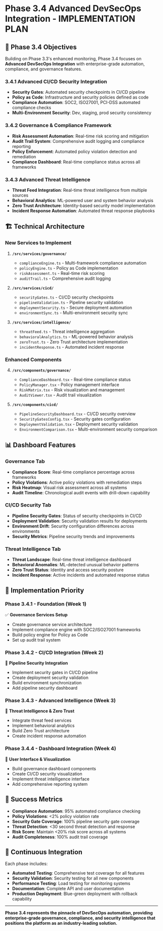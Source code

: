 # Phase 3.4 Advanced DevSecOps Integration - IMPLEMENTATION PLAN

## 🎯 Phase 3.4 Objectives

Building on Phase 3.3's enhanced monitoring, Phase 3.4 focuses on **Advanced DevSecOps Integration** with enterprise-grade automation, compliance, and governance features.

### 3.4.1 Advanced CI/CD Security Integration
- **Security Gates**: Automated security checkpoints in CI/CD pipeline
- **Policy as Code**: Infrastructure and security policies defined as code
- **Compliance Automation**: SOC2, ISO27001, PCI-DSS automated compliance checks
- **Multi-Environment Security**: Dev, staging, prod security consistency

### 3.4.2 Governance & Compliance Framework
- **Risk Assessment Automation**: Real-time risk scoring and mitigation
- **Audit Trail System**: Comprehensive audit logging and compliance reporting
- **Policy Enforcement**: Automated policy violation detection and remediation
- **Compliance Dashboard**: Real-time compliance status across all frameworks

### 3.4.3 Advanced Threat Intelligence
- **Threat Feed Integration**: Real-time threat intelligence from multiple sources
- **Behavioral Analytics**: ML-powered user and system behavior analysis
- **Zero Trust Architecture**: Identity-based security model implementation
- **Incident Response Automation**: Automated threat response playbooks

## 🏗️ Technical Architecture

### New Services to Implement
1. **`/src/services/governance/`**
   - `complianceEngine.ts` - Multi-framework compliance automation
   - `policyEngine.ts` - Policy as Code implementation
   - `riskAssessment.ts` - Real-time risk scoring
   - `auditTrail.ts` - Comprehensive audit logging

2. **`/src/services/cicd/`**
   - `securityGates.ts` - CI/CD security checkpoints
   - `pipelineValidation.ts` - Pipeline security validation
   - `deploymentSecurity.ts` - Secure deployment automation
   - `environmentSync.ts` - Multi-environment security sync

3. **`/src/services/intelligence/`**
   - `threatFeed.ts` - Threat intelligence aggregation
   - `behavioralAnalytics.ts` - ML-powered behavior analysis
   - `zeroTrust.ts` - Zero Trust architecture implementation
   - `incidentResponse.ts` - Automated incident response

### Enhanced Components
4. **`/src/components/governance/`**
   - `ComplianceDashboard.tsx` - Real-time compliance status
   - `PolicyManager.tsx` - Policy management interface
   - `RiskMatrix.tsx` - Risk visualization and management
   - `AuditViewer.tsx` - Audit trail visualization

5. **`/src/components/cicd/`**
   - `PipelineSecurityDashboard.tsx` - CI/CD security overview
   - `SecurityGatesConfig.tsx` - Security gates configuration
   - `DeploymentValidation.tsx` - Deployment security validation
   - `EnvironmentComparison.tsx` - Multi-environment security comparison

## 📊 Dashboard Features

### Governance Tab
- **Compliance Score**: Real-time compliance percentage across frameworks
- **Policy Violations**: Active policy violations with remediation steps
- **Risk Heatmap**: Visual risk assessment across all systems
- **Audit Timeline**: Chronological audit events with drill-down capability

### CI/CD Security Tab
- **Pipeline Security Gates**: Status of security checkpoints in CI/CD
- **Deployment Validation**: Security validation results for deployments
- **Environment Drift**: Security configuration differences across environments
- **Security Metrics**: Pipeline security trends and improvements

### Threat Intelligence Tab
- **Threat Landscape**: Real-time threat intelligence dashboard
- **Behavioral Anomalies**: ML-detected unusual behavior patterns
- **Zero Trust Status**: Identity and access security posture
- **Incident Response**: Active incidents and automated response status

## 🚀 Implementation Priority

### Phase 3.4.1 - Foundation (Week 1)
✅ **Governance Services Setup**
- Create governance service architecture
- Implement compliance engine with SOC2/ISO27001 frameworks
- Build policy engine for Policy as Code
- Set up audit trail system

### Phase 3.4.2 - CI/CD Integration (Week 2)
🎯 **Pipeline Security Integration**
- Implement security gates in CI/CD pipeline
- Create deployment security validation
- Build environment synchronization
- Add pipeline security dashboard

### Phase 3.4.3 - Advanced Intelligence (Week 3)
🎯 **Threat Intelligence & Zero Trust**
- Integrate threat feed services
- Implement behavioral analytics
- Build Zero Trust architecture
- Create incident response automation

### Phase 3.4.4 - Dashboard Integration (Week 4)
🎯 **User Interface & Visualization**
- Build governance dashboard components
- Create CI/CD security visualization
- Implement threat intelligence interface
- Add comprehensive reporting system

## 🎯 Success Metrics

- **Compliance Automation**: 95% automated compliance checking
- **Policy Violations**: <2% policy violation rate
- **Security Gate Coverage**: 100% pipeline security gate coverage
- **Threat Detection**: <30 second threat detection and response
- **Risk Score**: Maintain <20% risk score across all systems
- **Audit Completeness**: 100% audit trail coverage

## 🔄 Continuous Integration

Each phase includes:
- **Automated Testing**: Comprehensive test coverage for all features
- **Security Validation**: Security testing for all new components  
- **Performance Testing**: Load testing for monitoring systems
- **Documentation**: Complete API and user documentation
- **Production Deployment**: Blue-green deployment with rollback capability

---

**Phase 3.4 represents the pinnacle of DevSecOps automation, providing enterprise-grade governance, compliance, and security intelligence that positions the platform as an industry-leading solution.**
